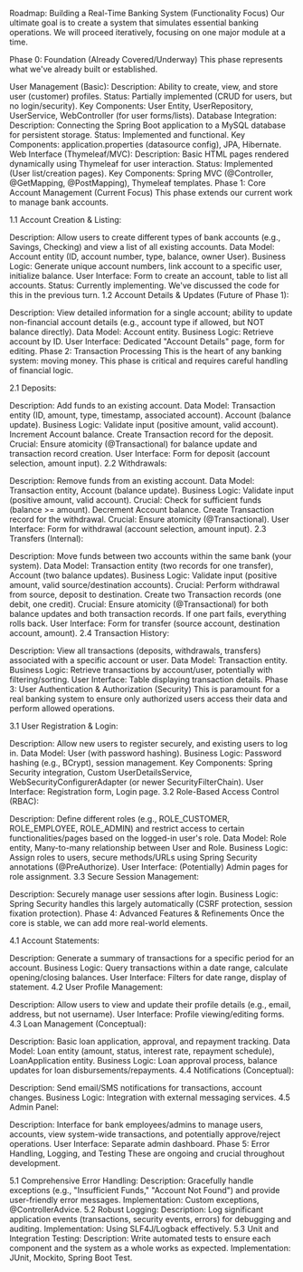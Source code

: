 Roadmap: Building a Real-Time Banking System (Functionality Focus)
Our ultimate goal is to create a system that simulates essential banking operations. We will proceed iteratively, focusing on one major module at a time.

Phase 0: Foundation (Already Covered/Underway)
This phase represents what we've already built or established.

User Management (Basic):
Description: Ability to create, view, and store user (customer) profiles.
Status: Partially implemented (CRUD for users, but no login/security).
Key Components: User Entity, UserRepository, UserService, WebController (for user forms/lists).
Database Integration:
Description: Connecting the Spring Boot application to a MySQL database for persistent storage.
Status: Implemented and functional.
Key Components: application.properties (datasource config), JPA, Hibernate.
Web Interface (Thymeleaf/MVC):
Description: Basic HTML pages rendered dynamically using Thymeleaf for user interaction.
Status: Implemented (User list/creation pages).
Key Components: Spring MVC (@Controller, @GetMapping, @PostMapping), Thymeleaf templates.
Phase 1: Core Account Management (Current Focus)
This phase extends our current work to manage bank accounts.

1.1 Account Creation & Listing:

Description: Allow users to create different types of bank accounts (e.g., Savings, Checking) and view a list of all existing accounts.
Data Model: Account entity (ID, account number, type, balance, owner User).
Business Logic: Generate unique account numbers, link account to a specific user, initialize balance.
User Interface: Form to create an account, table to list all accounts.
Status: Currently implementing. We've discussed the code for this in the previous turn.
1.2 Account Details & Updates (Future of Phase 1):

Description: View detailed information for a single account; ability to update non-financial account details (e.g., account type if allowed, but NOT balance directly).
Data Model: Account entity.
Business Logic: Retrieve account by ID.
User Interface: Dedicated "Account Details" page, form for editing.
Phase 2: Transaction Processing
This is the heart of any banking system: moving money. This phase is critical and requires careful handling of financial logic.

2.1 Deposits:

Description: Add funds to an existing account.
Data Model: Transaction entity (ID, amount, type, timestamp, associated account). Account (balance update).
Business Logic:
Validate input (positive amount, valid account).
Increment Account balance.
Create Transaction record for the deposit.
Crucial: Ensure atomicity (@Transactional) for balance update and transaction record creation.
User Interface: Form for deposit (account selection, amount input).
2.2 Withdrawals:

Description: Remove funds from an existing account.
Data Model: Transaction entity, Account (balance update).
Business Logic:
Validate input (positive amount, valid account).
Crucial: Check for sufficient funds (balance >= amount).
Decrement Account balance.
Create Transaction record for the withdrawal.
Crucial: Ensure atomicity (@Transactional).
User Interface: Form for withdrawal (account selection, amount input).
2.3 Transfers (Internal):

Description: Move funds between two accounts within the same bank (your system).
Data Model: Transaction entity (two records for one transfer), Account (two balance updates).
Business Logic:
Validate input (positive amount, valid source/destination accounts).
Crucial: Perform withdrawal from source, deposit to destination.
Create two Transaction records (one debit, one credit).
Crucial: Ensure atomicity (@Transactional) for both balance updates and both transaction records. If one part fails, everything rolls back.
User Interface: Form for transfer (source account, destination account, amount).
2.4 Transaction History:

Description: View all transactions (deposits, withdrawals, transfers) associated with a specific account or user.
Data Model: Transaction entity.
Business Logic: Retrieve transactions by account/user, potentially with filtering/sorting.
User Interface: Table displaying transaction details.
Phase 3: User Authentication & Authorization (Security)
This is paramount for a real banking system to ensure only authorized users access their data and perform allowed operations.

3.1 User Registration & Login:

Description: Allow new users to register securely, and existing users to log in.
Data Model: User (with password hashing).
Business Logic: Password hashing (e.g., BCrypt), session management.
Key Components: Spring Security integration, Custom UserDetailsService, WebSecurityConfigurerAdapter (or newer SecurityFilterChain).
User Interface: Registration form, Login page.
3.2 Role-Based Access Control (RBAC):

Description: Define different roles (e.g., ROLE_CUSTOMER, ROLE_EMPLOYEE, ROLE_ADMIN) and restrict access to certain functionalities/pages based on the logged-in user's role.
Data Model: Role entity, Many-to-many relationship between User and Role.
Business Logic: Assign roles to users, secure methods/URLs using Spring Security annotations (@PreAuthorize).
User Interface: (Potentially) Admin pages for role assignment.
3.3 Secure Session Management:

Description: Securely manage user sessions after login.
Business Logic: Spring Security handles this largely automatically (CSRF protection, session fixation protection).
Phase 4: Advanced Features & Refinements
Once the core is stable, we can add more real-world elements.

4.1 Account Statements:

Description: Generate a summary of transactions for a specific period for an account.
Business Logic: Query transactions within a date range, calculate opening/closing balances.
User Interface: Filters for date range, display of statement.
4.2 User Profile Management:

Description: Allow users to view and update their profile details (e.g., email, address, but not username).
User Interface: Profile viewing/editing forms.
4.3 Loan Management (Conceptual):

Description: Basic loan application, approval, and repayment tracking.
Data Model: Loan entity (amount, status, interest rate, repayment schedule), LoanApplication entity.
Business Logic: Loan approval process, balance updates for loan disbursements/repayments.
4.4 Notifications (Conceptual):

Description: Send email/SMS notifications for transactions, account changes.
Business Logic: Integration with external messaging services.
4.5 Admin Panel:

Description: Interface for bank employees/admins to manage users, accounts, view system-wide transactions, and potentially approve/reject operations.
User Interface: Separate admin dashboard.
Phase 5: Error Handling, Logging, and Testing
These are ongoing and crucial throughout development.

5.1 Comprehensive Error Handling:
Description: Gracefully handle exceptions (e.g., "Insufficient Funds," "Account Not Found") and provide user-friendly error messages.
Implementation: Custom exceptions, @ControllerAdvice.
5.2 Robust Logging:
Description: Log significant application events (transactions, security events, errors) for debugging and auditing.
Implementation: Using SLF4J/Logback effectively.
5.3 Unit and Integration Testing:
Description: Write automated tests to ensure each component and the system as a whole works as expected.
Implementation: JUnit, Mockito, Spring Boot Test.
